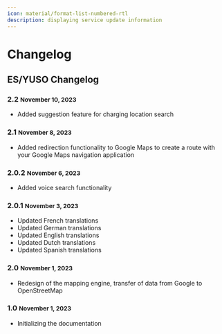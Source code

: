 ```yaml
---
icon: material/format-list-numbered-rtl
description: displaying service update information
---
```

# Changelog

## **ES/YUSO Changelog**

### 2.2 <small>November 10, 2023</small>
- Added suggestion feature for charging location search

### 2.1 <small>November 8, 2023</small>
- Added redirection functionality to Google Maps to create a route with your Google Maps navigation application

### 2.0.2 <small>November 6, 2023</small>
- Added voice search functionality

### 2.0.1 <small>November 3, 2023</small>
- Updated French translations
- Updated German translations
- Updated English translations
- Updated Dutch translations
- Updated Spanish translations

### 2.0 <small>November 1, 2023</small>
- Redesign of the mapping engine, transfer of data from Google to OpenStreetMap

### 1.0 <small>November 1, 2023</small>
- Initializing the documentation

